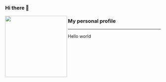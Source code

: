 ### Hi there 👋

<p>
  <img align="left" width="200" height="200" src="https://raw.githubusercontent.com/Diogenes1993/Diogenes1993/master/Img/scubatocat.png?raw=true">
  
### My personal profile
---
Hello world